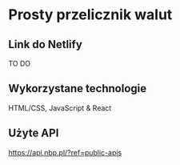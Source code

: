 # Prosty przelicznik walut

## Link do Netlify

TO DO

## Wykorzystane technologie

HTML/CSS, JavaScript & React

## Użyte API

https://api.nbp.pl/?ref=public-apis

